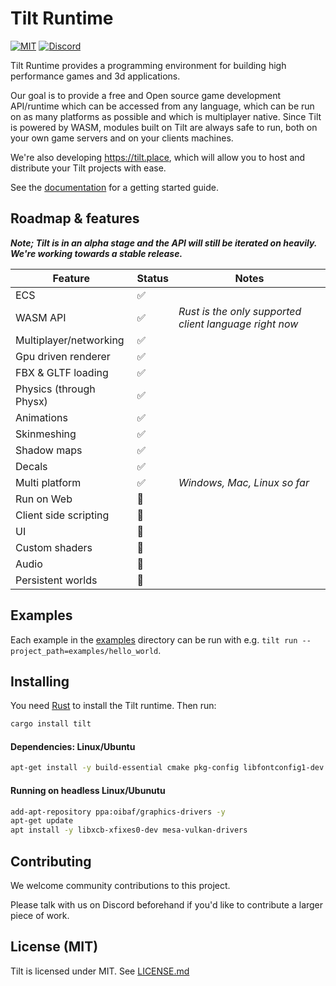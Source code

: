 # Tilt Runtime

[![MIT](https://img.shields.io/badge/license-MIT-blue.svg)](https://github.com/TiltOrg/Tilt#license)
[![Discord](https://img.shields.io/discord/894505972289134632)](https://discord.gg/gYSM4tHZ)

Tilt Runtime provides a programming environment for building high performance games and 3d applications.

Our goal is to provide a free and Open source game development API/runtime which can be accessed from any language, which can be run on as many platforms as possible and which is multiplayer native. Since Tilt is powered by WASM, modules built on Tilt are always safe to run, both on your own game servers and on your clients machines.

We're also developing https://tilt.place, which will allow you to host and distribute your Tilt projects with ease.

See the [documentation](./docs/index.md) for a getting started guide.

## Roadmap & features

***Note; Tilt is in an alpha stage and the API will still be iterated on heavily. We're working towards a stable release.***

| Feature | Status | Notes |
| ------- | ------ | ----- |
| ECS | ✅ |
| WASM API | ✅ | *Rust is the only supported client language right now* |
| Multiplayer/networking | ✅ |
| Gpu driven renderer | ✅ |
| FBX & GLTF loading | ✅ |
| Physics (through Physx) | ✅ |
| Animations | ✅ |
| Skinmeshing | ✅ |
| Shadow maps | ✅ |
| Decals | ✅ |
| Multi platform | ✅ | *Windows, Mac, Linux so far* |
| Run on Web | 🚧 |
| Client side scripting | 🚧 |
| UI | 🚧 |
| Custom shaders | 🚧 |
| Audio | 🚧 |
| Persistent worlds | 🚧 |

## Examples

Each example in the [examples](./examples/) directory can be run with e.g. `tilt run --project_path=examples/hello_world`.

## Installing

You need [Rust](https://www.rust-lang.org/) to install the Tilt runtime. Then run:

```sh
cargo install tilt
```

#### Dependencies: Linux/Ubuntu

```sh
apt-get install -y build-essential cmake pkg-config libfontconfig1-dev clang libasound2-dev ninja-build
```

#### Running on headless Linux/Ubunutu

```sh
add-apt-repository ppa:oibaf/graphics-drivers -y
apt-get update
apt install -y libxcb-xfixes0-dev mesa-vulkan-drivers
```

## Contributing

We welcome community contributions to this project.

Please talk with us on Discord beforehand if you'd like to contribute a larger piece of work.

## License (MIT)

Tilt is licensed under MIT. See [LICENSE.md](./LICENSE.md)
